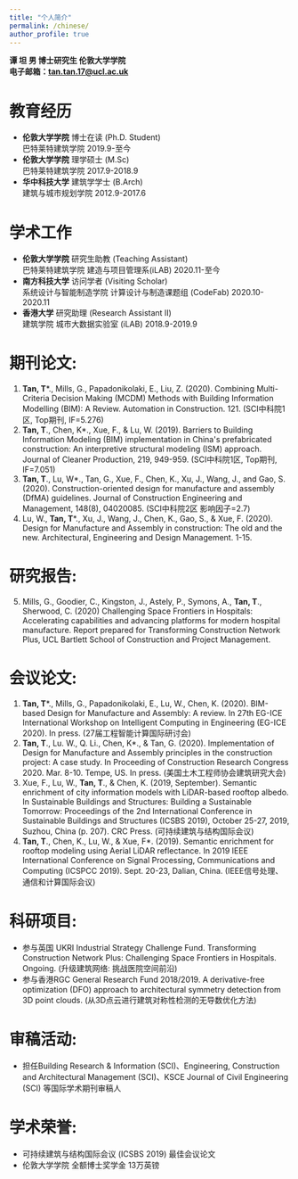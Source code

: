 ```yaml
---
title: "个人简介"
permalink: /chinese/
author_profile: true
---
```



**谭 坦 男 博士研究生 伦敦大学学院**  
**电子邮箱：tan.tan.17@ucl.ac.uk**

# 教育经历
* **伦敦大学学院** 博士在读 (Ph.D. Student)  
巴特莱特建筑学院 2019.9-至今<br>    
* **伦敦大学学院** 理学硕士 (M.Sc)                                                                                      
巴特莱特建筑学院 2017.9-2018.9<br>
* **华中科技大学** 建筑学学士 (B.Arch)
<br>建筑与城市规划学院 2012.9-2017.6<br>                                                                                                                               

# 学术工作
* **伦敦大学学院** 研究生助教 (Teaching Assistant)                                                                                                                       
巴特莱特建筑学院 建造与项目管理系(iLAB) 2020.11-至今<br>    
* **南方科技大学** 访问学者 (Visiting Scholar)  
系统设计与智能制造学院 计算设计与制造课题组 (CodeFab) 2020.10-2020.11<br>
* **香港大学** 研究助理 (Research Assistant II)                                                                                                                       
建筑学院 城市大数据实验室 (iLAB) 2018.9-2019.9<br>          

# 期刊论文: 
1.	**Tan, T***., Mills, G., Papadonikolaki, E., Liu, Z. (2020). Combining Multi-Criteria Decision Making (MCDM) Methods with Building Information Modelling (BIM): A Review. Automation in Construction. 121. (SCI中科院1区, Top期刊, IF=5.276)
2.	**Tan, T**., Chen, K*., Xue, F., & Lu, W. (2019). Barriers to Building Information Modeling (BIM) implementation in China's prefabricated construction: An interpretive structural modeling (ISM) approach. Journal of Cleaner Production, 219, 949-959. (SCI中科院1区, Top期刊, IF=7.051)
3.	**Tan, T**., Lu, W*., Tan, G., Xue, F., Chen, K., Xu, J., Wang, J., and Gao, S. (2020). Construction-oriented design for manufacture and assembly (DfMA) guidelines. Journal of Construction Engineering and Management, 148(8), 04020085. (SCI中科院2区 影响因子=2.7)
4.	Lu, W., **Tan, T***., Xu, J., Wang, J., Chen, K., Gao, S., & Xue, F. (2020). Design for Manufacture and Assembly in construction:  The old and the new. Architectural, Engineering and Design Management. 1-15.  

# 研究报告: 
5.	Mills, G., Goodier, C., Kingston, J., Astely, P., Symons, A., **Tan, T**., Sherwood, C. (2020) Challenging Space Frontiers in Hospitals: Accelerating capabilities and advancing platforms for modern hospital manufacture. Report prepared for Transforming Construction Network Plus, UCL Bartlett School of Construction and Project Management.

# 会议论文:
1.	**Tan, T***., Mills, G., Papadonikolaki, E., Lu, W., Chen, K. (2020). BIM-based Design for Manufacture and Assembly: A review. In 27th EG-ICE International Workshop on Intelligent Computing in Engineering (EG-ICE 2020). In press. (27届工程智能计算国际研讨会)
2.	**Tan, T**., Lu. W., Q. Li., Chen, K*., & Tan, G. (2020). Implementation of Design for Manufacture and Assembly principles in the construction project: A case study. In Proceeding of Construction Research Congress 2020. Mar. 8-10. Tempe, US. In press. (美国土木工程师协会建筑研究大会)
3.	Xue, F., Lu, W., **Tan, T**., & Chen, K. (2019, September). Semantic enrichment of city information models with LiDAR-based rooftop albedo. In Sustainable Buildings and Structures: Building a Sustainable Tomorrow: Proceedings of the 2nd International Conference in Sustainable Buildings and Structures (ICSBS 2019), October 25-27, 2019, Suzhou, China (p. 207). CRC Press. (可持续建筑与结构国际会议)
4.	**Tan, T**., Chen, K., Lu, W., & Xue, F*. (2019). Semantic enrichment for rooftop modeling using Aerial LiDAR reflectance. In 2019 IEEE International Conference on Signal Processing, Communications and Computing (ICSPCC 2019). Sept. 20-23, Dalian, China. (IEEE信号处理、通信和计算国际会议)

# 科研项目:
* 	参与英国 UKRI Industrial Strategy Challenge Fund. Transforming Construction Network Plus: Challenging Space Frontiers in Hospitals. Ongoing. (升级建筑网络: 挑战医院空间前沿)       
* 	参与香港RGC General Research Fund 2018/2019. A derivative-free optimization (DFO) approach to architectural symmetry detection from 3D point clouds. (从3D点云进行建筑对称性检测的无导数优化方法)        

# 审稿活动:
* 	担任Building Research & Information (SCI)、Engineering, Construction and Architectural Management (SCI)、KSCE Journal of Civil Engineering (SCI) 等国际学术期刊审稿人

# 学术荣誉:
* 	可持续建筑与结构国际会议 (ICSBS 2019) 最佳会议论文<br>
* 	伦敦大学学院 全额博士奖学金 13万英镑
